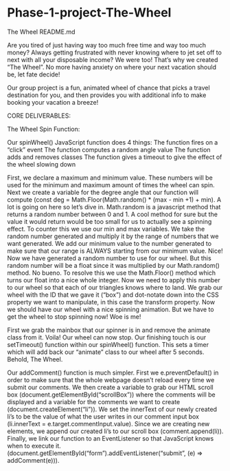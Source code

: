 # Phase-1-project-The-Wheel

The Wheel README.md

Are you tired of just having way too much free time and way too much money? Always getting frustrated with never knowing where to jet set off to next with all your disposable income? We were too! That’s why we created “The Wheel”. No more having anxiety on where your next vacation should be, let fate decide! 

Our group project is a fun, animated wheel of chance that picks a travel destination for you, and then provides you with additional info to make booking your vacation a breeze! 

CORE DELIVERABLES:

The Wheel Spin Function:

Our spinWheel() JavaScript function does 4 things:
The function fires on a “click” event
The function computes a random angle value 
The function adds and removes classes
The function gives a timeout to give the effect of the wheel slowing down

First, we declare a maximum and minimum value. These numbers will be used for the minimum and maximum amount of times the wheel can spin. Next we create a variable for the degree angle that our function will compute (const deg = Math.Floor(Math.random() * (max - min +1) + min). A lot is going on here so let’s dive in. Math.random is a javascript method that returns a random number between 0 and 1. A cool method for sure but the value it would return would be too small for us to actually see a spinning effect. To counter this we use our min and max variables. We take the random number generated and multiply it by the range of numbers that we want generated. We add our minimum value to the number generated to make sure that our range is ALWAYS starting from our minimum value. Nice! Now we have generated a random number to use for our wheel. But this random number will be a float since it was multiplied by our Math.random() method. No bueno. To resolve this we use the Math.Floor() method which turns our float into a nice whole integer. Now we need to apply this number to our wheel so that each of our triangles knows where to land. We grab our wheel with the ID that we gave it (“box”) and dot-notate down into the CSS property we want to manipulate, in this case the transform property. Now we should have our wheel with a nice spinning animation. But we have to get the wheel to stop spinning now! Woe is me! 

First we grab the mainbox that our spinner is in and remove the animate class from it. Voila! Our wheel can now stop. Our finishing touch is our setTimeout() function within our spinWheel() function. This sets a timer which will add back our “animate” class to our wheel after 5 seconds. Behold, The Wheel.

Our addComment() function is much simpler. First we e.preventDefault() in order to make sure that the whole webpage doesn’t reload every time we submit our comments. We then create a variable to grab our HTML scroll box (document.getElementById(“scrollBox”)) where the comments will be displayed and a variable for the comments we want to create (document.createElement(“li”)). We set the innerText of our newly created li’s to be the value of what the user writes in our comment input box (li.innerText = e.target.commentInput.value). Since we are creating new elements, we append our created li’s to our scroll box (comment.append(li)). Finally, we link our function to an EventListener so that JavaScript knows when to execute it. (document.getElementById(“form”).addEventListener(“submit”, (e) => addComment(e))).

